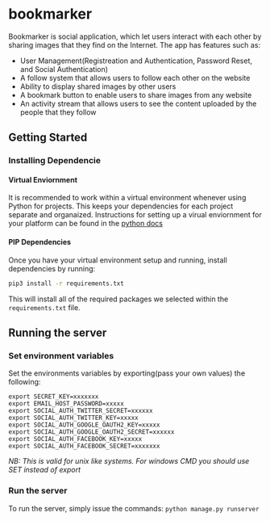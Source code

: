 # bookmarker
Bookmarker is social application, which let users interact with each other by sharing images that they find on the Internet. 
The app has features such as:

- User Management(Registreation and Authentication, Password Reset, and Social Authentication)
- A follow system that allows users to follow each other on the website
- Ability to display shared images by other users
- A bookmark button to enable users to share images from any website
- An activity stream that allows users to see the content uploaded by the people that they follow

## Getting Started

### Installing Dependencie


#### Virtual Enviornment

It is recommended to work within a virtual environment whenever using Python for projects. This keeps your dependencies for each project separate and organaized. Instructions for setting up a virual enviornment for your platform can be found in the [python docs](https://packaging.python.org/guides/installing-using-pip-and-virtual-environments/)

#### PIP Dependencies

Once you have your virtual environment setup and running, install dependencies by running:

```bash
pip3 install -r requirements.txt
```

This will install all of the required packages we selected within the `requirements.txt` file.

## Running the server
### Set environment variables

Set the environments variables by exporting(pass your own values) the following: 
```
export SECRET_KEY=xxxxxxx
export EMAIL_HOST_PASSWORD=xxxxx
export SOCIAL_AUTH_TWITTER_SECRET=xxxxxx
export SOCIAL_AUTH_TWITTER_KEY=xxxxx
export SOCIAL_AUTH_GOOGLE_OAUTH2_KEY=xxxxx
export SOCIAL_AUTH_GOOGLE_OAUTH2_SECRET=xxxxxx
export SOCIAL_AUTH_FACEBOOK_KEY=xxxxx
export SOCIAL_AUTH_FACEBOOK_SECRET=xxxxxxx
```
*NB: This is valid for unix like systems. For windows CMD you should use SET instead of export*

### Run the server
To run the server, simply issue the commands:
`python manage.py runserver`

